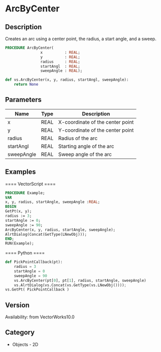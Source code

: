 # ArcByCenter

## Description
Creates an arc using a center point, the radius, a start angle, and a sweep.

```pascal
PROCEDURE ArcByCenter(
				x          : REAL;
				y          : REAL;
				radius     : REAL;
				startAngl  : REAL;
				sweepAngle : REAL);
```

```python
def vs.ArcByCenter(x, y, radius, startAngl, sweepAngle):
    return None
```

## Parameters
|Name|Type|Description|
|---|---|---|
|x|REAL|X-coordinate of the center point|
|y|REAL|Y-coordinate of the center point|
|radius|REAL|Radius of the arc|
|startAngl|REAL|Starting angle of the arc|
|sweepAngle|REAL|Sweep angle of the arc|

## Examples
==== VectorScript ====
```pascal
PROCEDURE Example;
VAR
x, y, radius, startAngle, sweepAngle :REAL;
BEGIN
GetPt(x, y);
radius := 3;
startAngle := 0;
sweepAngle := 90;
ArcByCenter(x, y, radius, startAngle, sweepAngle);
AlrtDialog(Concat(GetType(LNewObj)));
END;
RUN(Example);
```
==== Python ====
```python
def PickPointCallback(pt):
	radius = 3
	startAngle = 0
	sweepAngle = 90
	vs.ArcByCenter(pt[0], pt[1], radius, startAngle, sweepAngle)
	vs.AlrtDialog(vs.Concat(vs.GetType(vs.LNewObj())));
vs.GetPt( PickPointCallback )
```

## Version
Availability: from VectorWorks10.0

## Category
* Objects - 2D

